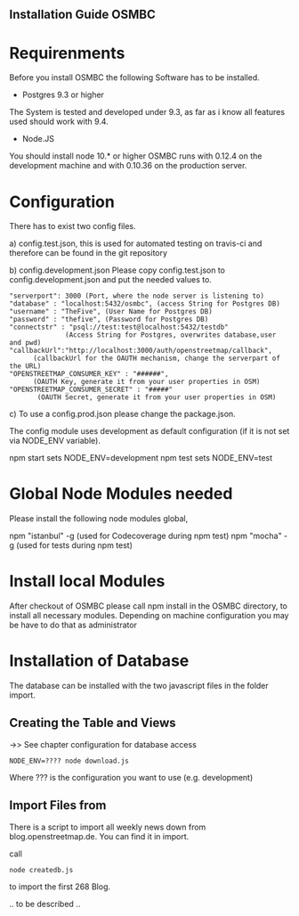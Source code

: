 ## Installation Guide OSMBC

# Requirenments

Before you install OSMBC the following Software has to be installed.

* Postgres 9.3 or higher

The System is tested and developed under 9.3, as far as i know all features
used should work with 9.4.

* Node.JS

You should install node 10.* or higher
OSMBC runs with 0.12.4 on the development machine and with 0.10.36 on the 
production server.



# Configuration

There has to exist two config files.

a) config.test.json, this is used for automated testing on travis-ci and 
therefore can be found in the git repository

b) config.development.json 
Please copy config.test.json to config.development.json and put the needed values to.

    "serverport": 3000 (Port, where the node server is listening to)
    "database" : "localhost:5432/osmbc", (access String for Postgres DB)
    "username" : "TheFive", (User Name for Postgres DB)
    "password" : "thefive", (Password for Postgres DB)
    "connectstr" : "psql://test:test@localhost:5432/testdb"
                  (Access String for Postgres, overwrites database,user and pwd)
    "callbackUrl":"http://localhost:3000/auth/openstreetmap/callback",
          (callbackUrl for the OAUTH mechanism, change the serverpart of the URL)
    "OPENSTREETMAP_CONSUMER_KEY" : "######",
          (OAUTH Key, generate it from your user properties in OSM)
    "OPENSTREETMAP_CONSUMER_SECRET" : "#####"
           (OAUTH Secret, generate it from your user properties in OSM)


c) To use a config.prod.json please change the package.json.  

The config module uses development as default configuration (if it is not set
via NODE_ENV variable).

npm start sets NODE_ENV=development
npm test  sets NODE_ENV=test


# Global Node Modules needed

Please install the following node modules global, 

npm "istanbul" -g  (used for Codecoverage during npm test)
npm "mocha"    -g  (used for tests during npm test)

# Install local Modules

After checkout of OSMBC please call 
npm install 
in the OSMBC directory, to install all necessary modules. 
Depending on machine configuration you may be have to do that as administrator

# Installation of Database

The database can be installed with the two javascript files in the folder import.

## Creating the Table and Views

->> See chapter configuration for database access

    NODE_ENV=???? node download.js

Where ??? is the configuration you want to use (e.g. development) 

## Import Files from 


There is a script to import all weekly news down from blog.openstreetmap.de.
You can find it in import.

call 

    node createdb.js

to import the first 268 Blog.

.. to be described ..

